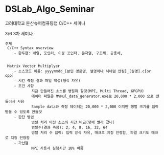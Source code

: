 ﻿DSLab_Algo_Seminar
==================
고려대학교 분산슈퍼컴퓨팅랩 C/C++ 세미나

3/6 3차 세미나
 
    주제
     C/C++ Syntax overview
        - 황두현: 배열, 포인터, 이중 포인터, 문자열, 구조체, 공용체, 

     
     Matrix Vector Multiplyer
        - 소스코드 이름: yyyymmdd_[본인 영문명, 별명이나 닉네임 안됨]_[설명].c[or cpp]
        - 시간 측정 결과 파일 작성(형식 자유)
        - 조건 사항
                지금 만들어진 소스를 병렬화 할것(MPI, Multi Thread, GPGPU)
                데이터 파일은 MVMul_data_generator.exe로 20,000 * 2,000 으로 만들어서 사용
                Sample data와 측정 데이터는 20,000 * 2,000 이지만 행렬 크기를 입력 받을 수 있도록 만들것
        - 판단 방법
                병렬 처리 이전 소스와 시간 비교(몇배 빨라 졌나)
                병렬수(결과 측정): 2, 4, 8, 16, 32, 64
                병렬 처리 수 입력: 입력 방식 자유, 매크로 지정 인정함, 파일 크기도 매크로 지정 인정함
        - 가산점
                MPI 사용시 실행시간 10% 빼줌
